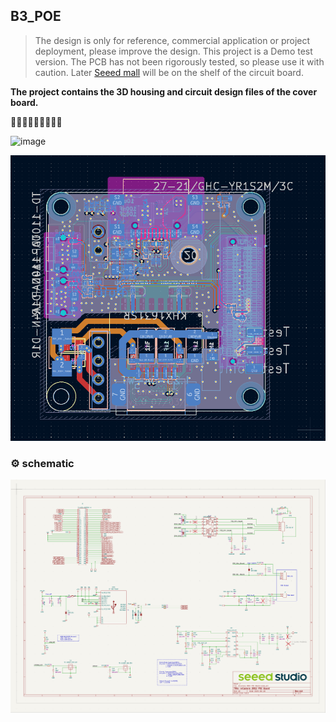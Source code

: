 ## B3_POE

> The design is only for reference, commercial application or project deployment, please improve the design. This project is a Demo test version. The PCB has not been rigorously tested, so please use it with caution. Later [Seeed mall](https://www.seeedstudio.com/reCamera-2002w-8GB-p-6250.html) will be on the shelf of the circuit board. 

**The project contains the 3D housing and circuit design files of the cover board.**

🎈🎈🎈🎈🎈🎈🎈🎈🎈

![image](./static/model.png)

![image](./static/pcb.png)


### ⚙️ schematic

![alt text](./static/sch.png)
